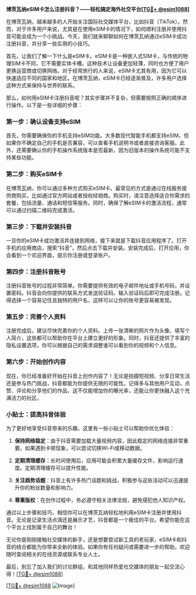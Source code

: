 **博茨瓦纳eSIM卡怎么注册抖音？——轻松搞定海外社交平台[[TG💪+ @esim1088](https://t.me/s/esim1088)]**

在博茨瓦纳，越来越多的人开始关注国际社交媒体平台，比如抖音（TikTok）。然而，对于许多用户来说，尤其是在使用eSIM卡的情况下，如何顺利注册并使用抖音可能会成为一个小挑战。今天，我们就来聊聊如何在博茨瓦纳通过eSIM卡成功注册抖音，并分享一些实用的小技巧。

首先，让我们了解一下什么是eSIM卡。eSIM卡是一种嵌入式SIM卡，与传统的物理SIM卡不同，它不需要实体卡槽。这种技术让设备更加轻薄，同时也方便了用户更换运营商或切换网络。对于经常旅行的人来说，eSIM卡尤其有用，因为它可以快速适应不同的国家和地区。在博茨瓦纳，eSIM卡已经逐渐普及，许多用户选择这种方式来保持与世界的联系。

那么，如何用eSIM卡注册抖音呢？其实步骤并不复杂，但需要按照正确的顺序进行操作。以下是一些详细的步骤：

### 第一步：确认设备支持eSIM

首先，你需要确保你的手机支持eSIM功能。大多数现代智能手机都支持eSIM，但如果你不确定自己的手机是否兼容，可以查看手机说明书或者直接咨询客服。此外，还需要确认你的手机操作系统版本是否最新，因为旧版本的操作系统可能不支持某些功能。

### 第二步：购买eSIM卡

在博茨瓦纳，你可以通过多种方式购买eSIM卡。最常见的方式是通过在线服务提供商购买，比如通过官方网站或者授权经销商。购买时，请注意选择适合你需求的套餐，包括流量、通话和短信等服务。同时，确保了解eSIM卡的激活流程，通常可以通过扫描二维码完成激活。

### 第三步：下载并安装抖音

一旦你的eSIM卡成功激活并连接到网络，接下来就是下载抖音应用程序了。打开手机的应用商店，搜索“抖音”，然后点击下载并安装。安装完成后，打开应用，你会看到一个欢迎界面，提示你注册或登录账户。

### 第四步：注册抖音账号

注册抖音账号的过程非常简单。你需要提供有效的电子邮件地址或手机号码，并设置密码。抖音会向你提供的联系方式发送验证码，输入验证码后即可完成注册。记得选择一个容易记住且独特的用户名，这样可以让你的账号更容易被发现。

### 第五步：完善个人资料

注册完成后，建议尽快完善你的个人资料。上传一张清晰的照片作为头像，填写个人简介，这些都可以帮助你在平台上建立更好的形象。同时，抖音还提供了丰富的隐私设置选项，你可以根据自己的需求调整谁可以看到你的视频和个人信息。

### 第六步：开始创作内容

现在，你已经准备好开始在抖音上创作内容了！无论是拍摄短视频、分享日常生活还是参与热门挑战，抖音都能为你提供无限的可能性。记得多与其他用户互动，点赞、评论和分享他们的作品，这不仅能增加你的曝光率，还能让你更快融入这个充满活力的社区。

### 小贴士：提高抖音体验

为了更好地享受抖音带来的乐趣，这里有一些小贴士可以帮助你优化体验：

1. **保持网络稳定**：由于抖音需要加载大量视频内容，因此稳定的网络连接非常重要。如果遇到卡顿现象，可以尝试切换Wi-Fi或移动数据。
   
2. **定期清理缓存**：长时间使用后，应用可能会积累大量缓存文件，影响运行速度。定期清理缓存可以提升性能。
   
3. **关注趋势话题**：抖音上有许多热门话题和挑战，积极参与这些活动可以迅速提升你的粉丝数量和影响力。
   
4. **尊重版权**：在创作过程中，务必遵守相关法律法规，避免侵犯他人知识产权。

通过以上步骤和技巧，相信你可以在博茨瓦纳轻松地利用eSIM卡注册并使用抖音。无论是记录生活点滴还是展示才艺，抖音都是一个极佳的平台。希望你能在这个平台上找到属于自己的舞台！

无论你是刚刚接触社交媒体的新手，还是想要尝试新工具的老玩家，eSIM卡和抖音的结合都能为你带来全新的体验。如果你有任何疑问或需要进一步的帮助，欢迎随时查阅相关的在线资源或联系专业人士。

最后，别忘了加入我们的讨论群组，和其他同样热爱社交媒体的朋友一起交流心得！[[TG💪+ @esim1088](https://t.me/s/esim1088)]

[[TG💪+ @esim1088](https://t.me/s/esim1088) ![Image](https://i.postimg.cc/4NQfJmqS/Snipaste-2025-05-13-00-14-12.png)]